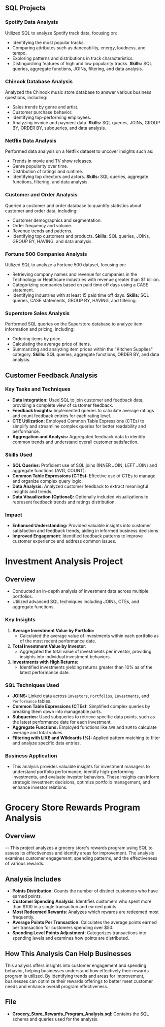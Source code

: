## SQL Projects

### Spotify Data Analysis
Utilized SQL to analyze Spotify track data, focusing on:
- Identifying the most popular tracks.
- Comparing attributes such as danceability, energy, loudness, and tempo.
- Exploring patterns and distributions in track characteristics.
- Distinguishing features of high and low popularity tracks.
**Skills:** SQL queries, aggregate functions, JOINs, filtering, and data analysis.

### Chinook Database Analysis
Analyzed the Chinook music store database to answer various business questions, including:
- Sales trends by genre and artist.
- Customer purchase behavior.
- Identifying top-performing employees.
- Analyzing invoice and payment data.
**Skills:** SQL queries, JOINs, GROUP BY, ORDER BY, subqueries, and data analysis.

### Netflix Data Analysis
Performed data analysis on a Netflix dataset to uncover insights such as:
- Trends in movie and TV show releases.
- Genre popularity over time.
- Distribution of ratings and runtime.
- Identifying top directors and actors.
**Skills:** SQL queries, aggregate functions, filtering, and data analysis.

### Customer and Order Analysis
Queried a customer and order database to quantify statistics about customer and order data, including:
- Customer demographics and segmentation.
- Order frequency and volume.
- Revenue trends and patterns.
- Identifying top customers and products.
**Skills:** SQL queries, JOINs, GROUP BY, HAVING, and data analysis.

### Fortune 500 Companies Analysis
Utilized SQL to analyze a Fortune 500 dataset, focusing on:
- Retrieving company names and revenue for companies in the Technology or Healthcare industries with revenue greater than $1 billion.
- Categorizing companies based on paid time off days using a CASE statement.
- Identifying industries with at least 15 paid time off days.
**Skills:** SQL queries, CASE statements, GROUP BY, HAVING, and filtering.

### Superstore Sales Analysis
Performed SQL queries on the Superstore database to analyze item information and pricing, including:
- Ordering items by price.
- Calculating the average price of items.
- Summarizing and analyzing item prices within the "Kitchen Supplies" category.
**Skills:** SQL queries, aggregate functions, ORDER BY, and data analysis.

## Customer Feedback Analysis

### Key Tasks and Techniques
- **Data Integration:** Used SQL to join customer and feedback data, providing a complete view of customer feedback.
- **Feedback Insights:** Implemented queries to calculate average ratings and count feedback entries for each rating level.
- **CTE Utilization:** Employed Common Table Expressions (CTEs) to simplify and streamline complex queries for better readability and performance.
- **Aggregation and Analysis:** Aggregated feedback data to identify common trends and understand overall customer satisfaction.

### Skills Used
- **SQL Queries:** Proficient use of SQL joins (INNER JOIN, LEFT JOIN) and aggregate functions (AVG, COUNT).
- **Common Table Expressions (CTEs):** Effective use of CTEs to manage and organize complex query logic.
- **Data Analysis:** Analyzed customer feedback to extract meaningful insights and trends.
- **Data Visualization (Optional):** Optionally included visualizations to represent feedback trends and ratings distribution.

### Impact
- **Enhanced Understanding:** Provided valuable insights into customer satisfaction and feedback trends, aiding in informed business decisions.
- **Improved Engagement:** Identified feedback patterns to improve customer experience and address common issues.

# Investment Analysis Project

## Overview
- Conducted an in-depth analysis of investment data across multiple portfolios.
- Utilized advanced SQL techniques including JOINs, CTEs, and aggregate functions.

### Key Insights
1. **Average Investment Value by Portfolio:**
   - Calculated the average value of investments within each portfolio as of the most recent performance date.
2. **Total Investment Value by Investor:**
   - Aggregated the total value of investments per investor, providing insights into individual investment behaviors.
3. **Investments with High Returns:**
   - Identified investments yielding returns greater than 10% as of the latest performance date.

### SQL Techniques Used
- **JOINS:** Linked data across `Investors`, `Portfolios`, `Investments`, and `Performance` tables.
- **Common Table Expressions (CTEs):** Simplified complex queries by breaking them down into manageable parts.
- **Subqueries:** Used subqueries to retrieve specific data points, such as the latest performance date for each investment.
- **Aggregate Functions:** Employed functions like `AVG` and `SUM` to calculate average and total values.
- **Filtering with LIKE and Wildcards (%):** Applied pattern matching to filter and analyze specific data entries.

### Business Application
- This analysis provides valuable insights for investment managers to understand portfolio performance, identify high-performing investments, and evaluate investor behaviors. These insights can inform strategic investment decisions, optimize portfolio management, and enhance investor relations.

# Grocery Store Rewards Program Analysis

## Overview

-- This project analyzes a grocery store's rewards program using SQL to assess its effectiveness and identify areas for improvement. The analysis examines customer engagement, spending patterns, and the effectiveness of various rewards.

## Analysis Includes

- **Points Distribution**: Counts the number of distinct customers who have earned points.
- **Customer Spending Analysis**: Identifies customers who spent more than $100 in a single transaction and earned points.
- **Most Redeemed Rewards**: Analyzes which rewards are redeemed most frequently.
- **Average Points Per Transaction**: Calculates the average points earned per transaction for customers spending over $50.
- **Spending Level Points Adjustment**: Categorizes transactions into spending levels and examines how points are distributed.

## How This Analysis Can Help Businesses

This analysis offers insights into customer engagement and spending behavior, helping businesses understand how effectively their rewards program is utilized. By identifying trends and areas for improvement, businesses can optimize their rewards offerings to better meet customer needs and enhance overall program effectiveness.

## File

- **Grocery_Store_Rewards_Program_Analysis.sql**: Contains the SQL schema and queries used for the analysis.
